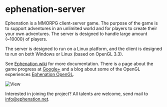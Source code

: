 ephenation-server
=================

Ephenation is a MMORPG client-server game.
The purpose of the game is to support adventures in an unlimited world and for players to create their your own adventures.
The server is designed to handle large amount (~10000) of players.

The server is designed to run on a Linux platform, and the client is designed to run on both Windows or Linux
(based on OpenGL 3.3).

See [Ephenation wiki](https://github.com/larspensjo/ephenation-server/wiki) for more documentation.
There is a page about the game progress at [Google+](https://plus.google.com/u/0/b/116961322217479341351/116961322217479341351/posts)
and a blog about some of the OpenGL experiences [Ephenation OpenGL](http://ephenationopengl.blogspot.se/).


![View](https://lh3.googleusercontent.com/-dGiXwRVTXgA/UGcwRDzfIrI/AAAAAAAAAUs/EHObZSWYJp4/w732-h296-n-k/View_2012-09-30.jpeg)

Interested in joining the project? All talents are welcome, send mail to info@ephenation.net.